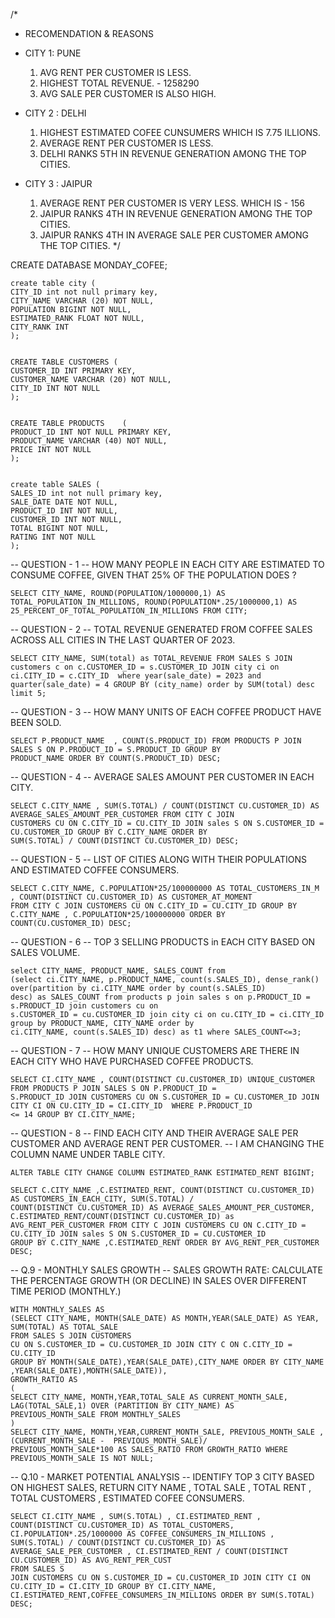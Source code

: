 /*
- RECOMENDATION & REASONS
- CITY 1: PUNE
  1. AVG RENT PER CUSTOMER IS LESS.
  2. HIGHEST TOTAL REVENUE. - 1258290
  3. AVG SALE PER CUSTOMER IS ALSO HIGH.

- CITY 2 : DELHI
  1. HIGHEST ESTIMATED COFEE CUNSUMERS WHICH IS 7.75 ILLIONS.
  2. AVERAGE RENT PER CUSTOMER IS LESS.
  3. DELHI RANKS 5TH IN REVENUE GENERATION AMONG THE TOP CITIES.
  
- CITY 3 : JAIPUR
  1. AVERAGE RENT PER CUSTOMER IS VERY LESS. WHICH IS - 156
  2. JAIPUR RANKS 4TH IN REVENUE GENERATION AMONG THE TOP CITIES. 
  3. JAIPUR RANKS 4TH IN AVERAGE SALE PER CUSTOMER AMONG THE TOP CITIES.
*/



CREATE DATABASE MONDAY_COFEE;

    create table city (
    CITY_ID int not null primary key,
    CITY_NAME VARCHAR (20) NOT NULL,
    POPULATION BIGINT NOT NULL,
    ESTIMATED_RANK FLOAT NOT NULL,
    CITY_RANK INT 
    );


    CREATE TABLE CUSTOMERS (
    CUSTOMER_ID INT PRIMARY KEY,
    CUSTOMER_NAME VARCHAR (20) NOT NULL,
    CITY_ID INT NOT NULL
    );
 
 
    CREATE TABLE PRODUCTS	 (
    PRODUCT_ID INT NOT NULL PRIMARY KEY,
    PRODUCT_NAME VARCHAR (40) NOT NULL,
    PRICE INT NOT NULL
    );


    create table SALES (
    SALES_ID int not null primary key,
    SALE_DATE DATE NOT NULL,
    PRODUCT_ID INT NOT NULL,
    CUSTOMER_ID INT NOT NULL,
    TOTAL BIGINT NOT NULL,
    RATING INT NOT NULL 
    );


-- QUESTION - 1 
-- HOW MANY PEOPLE IN EACH CITY ARE ESTIMATED TO CONSUME COFFEE, GIVEN THAT 25% OF THE POPULATION DOES ? 


    SELECT CITY_NAME, ROUND(POPULATION/1000000,1) AS TOTAL_POPULATION_IN_MILLIONS, ROUND(POPULATION*.25/1000000,1) AS 
    25_PERCENT_OF_TOTAL_POPULATION_IN_MILLIONS FROM CITY;


-- QUESTION - 2
-- TOTAL REVENUE GENERATED FROM COFFEE SALES ACROSS ALL CITIES IN THE LAST QUARTER OF 2023. 

    SELECT CITY_NAME, SUM(total) as TOTAL_REVENUE FROM SALES S JOIN customers c on c.CUSTOMER_ID = s.CUSTOMER_ID JOIN city ci on 
    ci.CITY_ID = c.CITY_ID  where year(sale_date) = 2023 and quarter(sale_date) = 4 GROUP BY (city_name) order by SUM(total) desc 
    limit 5;


-- QUESTION - 3
-- HOW MANY UNITS OF EACH COFFEE PRODUCT HAVE BEEN SOLD.

    SELECT P.PRODUCT_NAME  , COUNT(S.PRODUCT_ID) FROM PRODUCTS P JOIN SALES S ON P.PRODUCT_ID = S.PRODUCT_ID GROUP BY 
    PRODUCT_NAME ORDER BY COUNT(S.PRODUCT_ID) DESC;   


-- QUESTION - 4
-- AVERAGE SALES AMOUNT PER CUSTOMER IN EACH CITY.

    SELECT C.CITY_NAME , SUM(S.TOTAL) / COUNT(DISTINCT CU.CUSTOMER_ID) AS AVERAGE_SALES_AMOUNT_PER_CUSTOMER FROM CITY C JOIN 
    CUSTOMERS CU ON C.CITY_ID = CU.CITY_ID JOIN sales S ON S.CUSTOMER_ID = CU.CUSTOMER_ID GROUP BY C.CITY_NAME ORDER BY 
    SUM(S.TOTAL) / COUNT(DISTINCT CU.CUSTOMER_ID) DESC;


-- QUESTION - 5
-- LIST OF CITIES ALONG WITH THEIR POPULATIONS 	AND ESTIMATED COFFEE CONSUMERS.

    SELECT C.CITY_NAME, C.POPULATION*25/100000000 AS TOTAL_CUSTOMERS_IN_M , COUNT(DISTINCT CU.CUSTOMER_ID) AS CUSTOMER_AT_MOMENT 
    FROM CITY C JOIN CUSTOMERS CU ON C.CITY_ID = CU.CITY_ID GROUP BY C.CITY_NAME , C.POPULATION*25/100000000 ORDER BY 
    COUNT(CU.CUSTOMER_ID) DESC; 


-- QUESTION - 6
-- TOP 3 SELLING PRODUCTS in EACH CITY BASED ON SALES VOLUME.

    select CITY_NAME, PRODUCT_NAME, SALES_COUNT from 
    (select ci.CITY_NAME, p.PRODUCT_NAME, count(s.SALES_ID), dense_rank() over(partition by ci.CITY_NAME order by count(s.SALES_ID) 
    desc) as SALES_COUNT from products p join sales s on p.PRODUCT_ID = s.PRODUCT_ID join customers cu on 
    s.CUSTOMER_ID = cu.CUSTOMER_ID join city ci on cu.CITY_ID = ci.CITY_ID group by PRODUCT_NAME, CITY_NAME order by 
    ci.CITY_NAME, count(s.SALES_ID) desc) as t1 where SALES_COUNT<=3;    
 
 
-- QUESTION - 7
-- HOW MANY UNIQUE CUSTOMERS ARE THERE IN EACH CITY WHO HAVE PURCHASED COFFEE PRODUCTS.   

    SELECT CI.CITY_NAME , COUNT(DISTINCT CU.CUSTOMER_ID) UNIQUE_CUSTOMER FROM PRODUCTS P JOIN SALES S ON P.PRODUCT_ID = 
    S.PRODUCT_ID JOIN CUSTOMERS CU ON S.CUSTOMER_ID = CU.CUSTOMER_ID JOIN CITY CI ON CU.CITY_ID = CI.CITY_ID  WHERE P.PRODUCT_ID 
    <= 14 GROUP BY CI.CITY_NAME; 


-- QUESTION - 8
-- FIND EACH CITY AND THEIR AVERAGE SALE PER CUSTOMER AND AVERAGE RENT PER CUSTOMER. 
-- I AM CHANGING THE COLUMN NAME UNDER TABLE CITY. 

    ALTER TABLE CITY CHANGE COLUMN ESTIMATED_RANK ESTIMATED_RENT BIGINT;

    SELECT C.CITY_NAME ,C.ESTIMATED_RENT, COUNT(DISTINCT CU.CUSTOMER_ID) AS CUSTOMERS_IN_EACH_CITY, SUM(S.TOTAL) / 
    COUNT(DISTINCT CU.CUSTOMER_ID) AS AVERAGE_SALES_AMOUNT_PER_CUSTOMER, C.ESTIMATED_RENT/COUNT(DISTINCT CU.CUSTOMER_ID) as
    AVG_RENT_PER_CUSTOMER FROM CITY C JOIN CUSTOMERS CU ON C.CITY_ID = CU.CITY_ID JOIN sales S ON S.CUSTOMER_ID = CU.CUSTOMER_ID 
    GROUP BY C.CITY_NAME ,C.ESTIMATED_RENT ORDER BY AVG_RENT_PER_CUSTOMER DESC;


-- Q.9 - MONTHLY SALES GROWTH
-- SALES GROWTH RATE: CALCULATE THE PERCENTAGE GROWTH (OR DECLINE) IN SALES OVER DIFFERENT TIME PERIOD (MONTHLY.)

    WITH MONTHLY_SALES AS
    (SELECT CITY_NAME, MONTH(SALE_DATE) AS MONTH,YEAR(SALE_DATE) AS YEAR, SUM(TOTAL) AS TOTAL_SALE
    FROM SALES S JOIN CUSTOMERS
    CU ON S.CUSTOMER_ID = CU.CUSTOMER_ID JOIN CITY C ON C.CITY_ID = CU.CITY_ID
    GROUP BY MONTH(SALE_DATE),YEAR(SALE_DATE),CITY_NAME ORDER BY CITY_NAME ,YEAR(SALE_DATE),MONTH(SALE_DATE)),
    GROWTH_RATIO AS
    (
    SELECT CITY_NAME, MONTH,YEAR,TOTAL_SALE AS CURRENT_MONTH_SALE, LAG(TOTAL_SALE,1) OVER (PARTITION BY CITY_NAME) AS 
    PREVIOUS_MONTH_SALE FROM MONTHLY_SALES
    )
    SELECT CITY_NAME, MONTH,YEAR,CURRENT_MONTH_SALE, PREVIOUS_MONTH_SALE , (CURRENT_MONTH_SALE -  PREVIOUS_MONTH_SALE)/
    PREVIOUS_MONTH_SALE*100 AS SALES_RATIO FROM GROWTH_RATIO WHERE PREVIOUS_MONTH_SALE IS NOT NULL;


-- Q.10 - MARKET POTENTIAL ANALYSIS
-- IDENTIFY TOP 3 CITY BASED ON HIGHEST SALES, RETURN CITY NAME , TOTAL SALE , TOTAL RENT , TOTAL CUSTOMERS , ESTIMATED COFEE CONSUMERS. 

    SELECT CI.CITY_NAME , SUM(S.TOTAL) , CI.ESTIMATED_RENT , COUNT(DISTINCT CU.CUSTOMER_ID) AS TOTAL_CUSTOMERS,
    CI.POPULATION*.25/1000000 AS COFFEE_CONSUMERS_IN_MILLIONS , SUM(S.TOTAL) / COUNT(DISTINCT CU.CUSTOMER_ID) AS 
    AVERAGE_SALE_PER_CUSTOMER , CI.ESTIMATED_RENT / COUNT(DISTINCT CU.CUSTOMER_ID) AS AVG_RENT_PER_CUST
    FROM SALES S 
    JOIN CUSTOMERS CU ON S.CUSTOMER_ID = CU.CUSTOMER_ID JOIN CITY CI ON CU.CITY_ID = CI.CITY_ID GROUP BY CI.CITY_NAME,
    CI.ESTIMATED_RENT,COFFEE_CONSUMERS_IN_MILLIONS ORDER BY SUM(S.TOTAL) DESC; 


 
